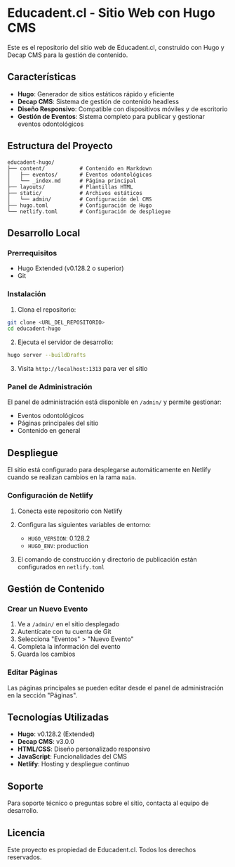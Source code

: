 # Educadent.cl - Sitio Web con Hugo CMS

Este es el repositorio del sitio web de Educadent.cl, construido con Hugo y Decap CMS para la gestión de contenido.

## Características

- **Hugo**: Generador de sitios estáticos rápido y eficiente
- **Decap CMS**: Sistema de gestión de contenido headless
- **Diseño Responsivo**: Compatible con dispositivos móviles y de escritorio
- **Gestión de Eventos**: Sistema completo para publicar y gestionar eventos odontológicos

## Estructura del Proyecto

```
educadent-hugo/
├── content/           # Contenido en Markdown
│   ├── eventos/       # Eventos odontológicos
│   └── _index.md      # Página principal
├── layouts/           # Plantillas HTML
├── static/            # Archivos estáticos
│   └── admin/         # Configuración del CMS
├── hugo.toml          # Configuración de Hugo
└── netlify.toml       # Configuración de despliegue
```

## Desarrollo Local

### Prerrequisitos

- Hugo Extended (v0.128.2 o superior)
- Git

### Instalación

1. Clona el repositorio:
```bash
git clone <URL_DEL_REPOSITORIO>
cd educadent-hugo
```

2. Ejecuta el servidor de desarrollo:
```bash
hugo server --buildDrafts
```

3. Visita `http://localhost:1313` para ver el sitio

### Panel de Administración

El panel de administración está disponible en `/admin/` y permite gestionar:

- Eventos odontológicos
- Páginas principales del sitio
- Contenido en general

## Despliegue

El sitio está configurado para desplegarse automáticamente en Netlify cuando se realizan cambios en la rama `main`.

### Configuración de Netlify

1. Conecta este repositorio con Netlify
2. Configura las siguientes variables de entorno:
   - `HUGO_VERSION`: 0.128.2
   - `HUGO_ENV`: production

3. El comando de construcción y directorio de publicación están configurados en `netlify.toml`

## Gestión de Contenido

### Crear un Nuevo Evento

1. Ve a `/admin/` en el sitio desplegado
2. Autentícate con tu cuenta de Git
3. Selecciona "Eventos" > "Nuevo Evento"
4. Completa la información del evento
5. Guarda los cambios

### Editar Páginas

Las páginas principales se pueden editar desde el panel de administración en la sección "Páginas".

## Tecnologías Utilizadas

- **Hugo**: v0.128.2 (Extended)
- **Decap CMS**: v3.0.0
- **HTML/CSS**: Diseño personalizado responsivo
- **JavaScript**: Funcionalidades del CMS
- **Netlify**: Hosting y despliegue continuo

## Soporte

Para soporte técnico o preguntas sobre el sitio, contacta al equipo de desarrollo.

## Licencia

Este proyecto es propiedad de Educadent.cl. Todos los derechos reservados.

